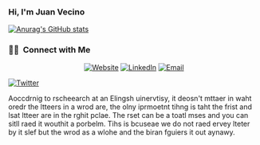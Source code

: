 ### Hi, I'm Juan Vecino

[![Anurag's GitHub stats](https://github-readme-stats.vercel.app/api?username=juanvecino&count_private=true&show_icons=true&theme=highcontrast)](https://github.com/juanvecino?tab=repositories)

<!-- [![Top Langs](https://github-readme-stats.vercel.app/api/top-langs/?username=juanvecino)](https://github.com/anuraghazra/github-readme-stats) -->

<h3> 🤝🏻 &nbsp;Connect with Me </h3>

<p align="center">
<a href="https://www.juanvecino.com/"><img alt="Website" src="https://img.shields.io/badge/Website-www.juanvecino.com-blue?style=flat-square&logo=google-chrome"></a>
<a href="https://www.linkedin.com/in/juan-c-vecino-270905b4"><img alt="LinkedIn" src="https://img.shields.io/badge/LinkedIn-Juan%20C.%20Vecino-blue?style=flat-square&logo=linkedin"></a>
<a href="mailto:juan.vecinodeharo@gmail.com"><img alt="Email" src="https://img.shields.io/badge/Email-juan.vecinodeharo@gmail.com-blue?style=flat-square&logo=gmail"></a>
</p>
<a href="https://twitter.com/JuanC_Vecino"><img alt="Twitter" src="https://img.shields.io/badge/Twitter-JuanC_Vecino-blue?style=flat-square&logo=gmail"></a>
</p>


<!--
**juanvecino/juanvecino** is a ✨ _special_ ✨ repository because its `README.md` (this file) appears on your GitHub profile.

Here are some ideas to get you started:

- 🔭 I’m currently working on ...
- 🌱 I’m currently learning ...
- 👯 I’m looking to collaborate on ...
- 🤔 I’m looking for help with ...
- 💬 Ask me about ...
- 📫 How to reach me: ...
- 😄 Pronouns: ...
- ⚡ Fun fact: ...
-->
Aoccdrnig to rscheearch at an Elingsh uinervtisy, it deosn't mttaer in waht
oredr the ltteers in a wrod are, the olny iprmoetnt tihng is taht the frist
and lsat ltteer are in the rghit pclae. The rset can be a toatl mses  and
you can sitll raed it wouthit a porbelm. Tihs is bcuseae we do not raed
ervey lteter by it slef but the wrod as a wlohe and the biran fguiers it
out aynawy.
